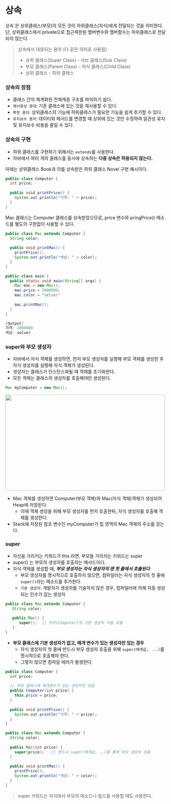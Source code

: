 # 상속
상속`은 상위클래스(부모)의 모든 것이 하위클래스(자식)에게 전달되는 것을 의미한다.  
단, 상위클래스에서 private으로 접근제한된 멤버변수와 멤버함수는 하위클래스로 전달되지 않는다.

> 상속에서 대응되는 용어 (다 같은 의미로 사용됨)
> * 슈퍼 클래스(Super Class) - 서브 클래스(Sub Class)
> * 부모 클래스(Parent Class) - 자식 클래스(Child Class)
> * 상위 클래스 - 하위 클래스

### 상속의 장점
* 클래스 간의 체계화된 전체계층 구조를 파악하기 쉽다.
* `재사용성 증대`: 기존 클래스에 있는 것을 재사용할 수 있다.
* `확장 용이`: 상위클래스의 기능에 하위클래스가 필요한 기능을 쉽게 추가할 수 있다.
* `유지보수 용이`: 데이터와 메서드를 변경할 때 상위에 있는 것만 수정하여 일관성 유지 및 유지보수 비용을 줄일 수 있다.

### 상속의 구현
* 하위 클래스를 구현하기 위해서는 `extends`를 사용한다.
* 자바에서 여러 개의 클래스를 동시에 상속하는 **다중 상속은 허용되지 않는다.**  

아래는 상위클래스 Book과 이를 상속받은 하위 클래스 Novel 구현 예시이다.
```java
public class Computer {
  int price;
  
  public void printPrice() {
    System.out.println("가격: " + price);
  }
}
```

Mac 클래스는 Computer 클래스를 상속받았으므로, price 변수와 pringPrice() 메소드를 별도의 구현없이 사용할 수 있다.
```java
public class Mac extends Computer {
  String color;
  
  public void printMac() {
    printPrice();
    System.out.println("색상: " + color);
  }
}

public class main {
  public static void main(String[] args) {
    Mac mac = new Mac();
    mac.price = 2000000;
    mac.color = "selver"
    
    mac.printMac();
  }
}

[Output]
가격: 2000000
색상: selver
```

### super와 부모 생성자
* 자바에서 자식 객체를 생성하면, 먼저 부모 생성자를 실행해 부모 객체를 생성한 후 자식 생성자를 실행해 자식 객체가 생성된다.
* 생성자는 클래스가 인스턴스화될 때 객체를 초기화한다. 
* 모든 객체는 클래스의 생성자를 호출해야만 생성된다.
```java
Mac myComputer = new Mac();
```
<img src="https://img1.daumcdn.net/thumb/R1280x0/?scode=mtistory2&fname=https%3A%2F%2Fblog.kakaocdn.net%2Fdn%2FWMQV1%2FbtqRt6nttp5%2FnGOJwrkr5rwOKyqaAkPOF0%2Fimg.png" width=" 500" height="300">
 
* Mac 객체를 생성하면 Computer(부모 객체)와 Mac(자식 객체)객체가 생성되어 Heap에 저장된다.
  * 이때 객체 생성을 위해 부모 생성자를 먼저 호출한뒤, 자식 생성자를 호출해 객체를 생성한다. 
* Stack에 저장된 참조 변수인 myComputer가 힙 영역의 Mac 객체의 주소를 갖는다.

### super
* 자신을 가리키는 키워드가 this 라면, 부모들 가리키는 키워드는 super
* super() 는 부모의 생성자를 호출하는 메서드이다.  
* 자식 객체를 생성할 때, ***부모 생성자는 자식 생성자의 맨 첫 줄에서 호출된다***  
  * 부모 생성자를 명시적으로 호출하지 않으면, 컴파일러는 자식 생성자의 첫 줄에 `super()`라는 메소드를 추가한다.
  * `기본 생성자`: 개발자가 생성자를 기술하지 않은 경우, 컴파일러에 의해 자동 생성되는 인수가 없는 생성자     
```java
public class Mac extends Computer {
   String color;
   
   public Mac() {
      super();  // 부모(Computer)의 기본 생성자 자동 호출
   }
}
```

* **부모 클래스에 기본 생성자가 없고, 매개 변수가 있는 생성자만 있는 경우**    
  * 자식 생성자의 첫 줄에 반드시 부모 생성자 호출을 위해 `super(매개값, ...)`를 명시적으로 호출해야 한다.   
  * 그렇지 않으면 컴파일 에러가 발생한다.  
```java
public class Computer {
  int price;
  
  // 부모 클래스에 매개변수가 있는 생성자만 있음
  public Computer(int price) {
    this.price = price; 
  }
  
  public void printPrice() {
    System.out.println("가격: " + price);
  }
}

public class Mac extends Computer {
  String color;
  
  public Mac(int price) {
    super(price);   // 반드시 super(매개값, ..)를 통해 부모 생성자 호출
  }
  
  public void printMac() {
    printPrice();
    System.out.println("색상: " + color);
  }
}
```

> super 키워드는 자식에서 부모의 메소드나 필드를 사용할 때도 사용한다.  





